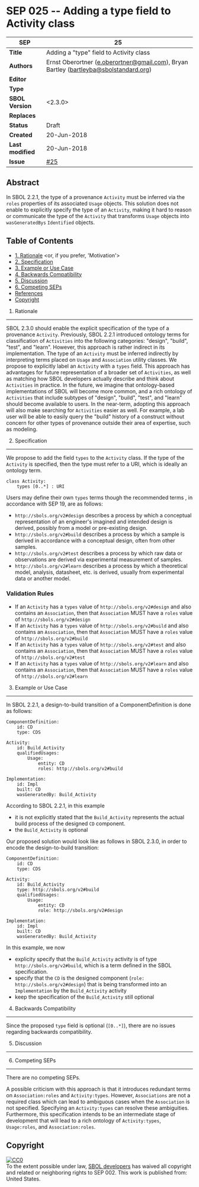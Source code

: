 SEP 025 -- Adding a type field to Activity class
===================================

SEP                     | 25
----------------------|--------------
**Title**                | Adding a "type" field to Activity class
**Authors**           | Ernst Oberortner (e.oberortner@gmail.com), Bryan Bartley (bartleyba@sbolstandard.org)
**Editor**            | 
**Type**               | <Data Model>
**SBOL Version** | <2.3.0>
**Replaces**        | 
**Status**             | Draft
**Created**          | 20-Jun-2018 
**Last modified**  | 20-Jun-2018 
**Issue**          | [#25](https://github.com/SynBioDex/SEPs/issues/25)

Abstract
-----------

In SBOL 2.2.1, the type of a provenance `Activity` must be inferred via the `roles` properties of its associated `Usage` objects. This solution does not enable to explicitly specify the type of an `Activity`, making it hard to reason or communicate the type of the `Activity` that transforms `Usage` objects into `wasGeneratedBys` `Identified` objects.

Table of Contents  <remove TOC if SEP is rather short>
---------------------

* [1. Rationale](#rationale) <or, if you prefer, 'Motivation'>
* [2. Specification](#specification)
* [3. Example or Use Case](#example)
* [4. Backwards Compatibility](#compatibility)
* [5. Discussion](#discussion)
* [6. Competing SEPs](#competing_seps)
* [References](#references)
* [Copyright](#copyright)

1. Rationale <a name="rationale"></a>
----------------

SBOL 2.3.0 should enable the explicit specification of the type of a provenance `Activity`. Previously, SBOL 2.2.1 introduced ontology terms for classification of `Activities` into the following categories: "design", "build", "test", and "learn". However, this approach is rather indirect in its implementation. The type of an `Activity` must be inferred indirectly by interpreting terms placed on `Usage` and `Association` utility classes. We propose to explicitly label an `Activity` with a `types` field. This approach has advantages for future representation of a broader set of `Activities`, as well as matching how SBOL developers actually describe and think about `Activities` in practice. In the future, we imagine that ontology-based implementations of SBOL will become more common, and a rich ontology of `Activities` that include subtypes of "design", "build", "test", and "learn" should become available to users. In the near-term, adopting this approach will also make searching for `Activities` easier as well. For example, a lab user will be able to easily query the "build" history of a construct without concern for other types of provenance outside their area of expertise, such as modeling.

2. Specification <a name="specification"></a>
----------------------------------------------

We propose to add the field `types` to the `Activity` class. If the type of the `Activity` is specified, then the type must refer to a URI, which is ideally an ontology term.

```
class Activity:
    types [0..*] : URI
```

Users may define their own `types` terms though the recommended terms , in accordance with SEP 19, are as follows:
* `http://sbols.org/v2#design` describes a process by which a conceptual representation of an engineer's imagined and intended design is derived, possibly from a model or pre-existing design.
* `http://sbols.org/v2#build` describes a process by which a sample is derived in accordance with a conceptual design, often from other samples.
* `http://sbols.org/v2#test` describes a process by which raw data or observations are derived via experimental measurement of samples.
* `http://sbols.org/v2#learn` describes a process by which a theoretical model, analysis, datasheet, etc. is derived, usually from experimental data or another model.

### Validation Rules

* If an `Activity` has a `types` value of `http://sbols.org/v2#design` and also contains an `Association`, then that `Association` MUST have a `roles` value of `http://sbols.org/v2#design` 
* If an `Activity` has a `types` value of `http://sbols.org/v2#build` and also contains an `Association`, then that `Association` MUST have a `roles` value of `http://sbols.org/v2#build` 
* If an `Activity` has a `types` value of `http://sbols.org/v2#test` and also contains an `Association`, then that `Association` MUST have a `roles` value of `http://sbols.org/v2#test` 
* If an `Activity` has a `types` value of `http://sbols.org/v2#learn` and also contains an `Association`, then that `Association` MUST have a `roles` value of `http://sbols.org/v2#learn` 

3. Example or Use Case <a name='example'></a>
-------------------------------

In SBOL 2.2.1, a design-to-build transition of a ComponentDefinition is done as follows:
```
ComponentDefinition:
    id: CD
    type: CDS

Activity:
    id: Build_Activity
    qualifiedUsages:
        Usage: 
            entity: CD
            roles: http://sbols.org/v2#build 

Implementation:
    id: Impl
    built: CD
    wasGeneratedBy: Build_Activity
```

According to SBOL 2.2.1, in this example
* it is not explicitly stated that the `Build_Activity` represents the actual build process of the designed `CD` component.
* the `Build_Activity` is optional

Our proposed solution would look like as follows in SBOL 2.3.0, in order to encode the design-to-build transition:
```
ComponentDefinition:
    id: CD
    type: CDS

Activity:
    id: Build_Activity
    type: http://sbols.org/v2#build
    qualifiedUsages:
        Usage: 
            entity: CD
            role: http://sbols.org/v2#design 

Implementation:
    id: Impl
    built: CD
    wasGeneratedBy: Build_Activity
```

In this example, we now 
* explicity specify that the `Build_Activity` activity is of type `http://sbols.org/v2#build`, which is a term defined in the SBOL specification.
* specify that the `CD` is the designed component (`role: http://sbols.org/v2#design`) that is being transformed into an `Implementation` by the `Build_Activity` activity
* keep the specification of the `Build_Activity` still optional

4. Backwards Compatibility <a name='compatibility'></a>
-----------------

Since the proposed `type` field is optional (`[0..*]`), there are no issues regarding backwards compatibility.

5. Discussion <a name='discussion'></a>
-----------------

6. Competing SEPs <a name='competing_seps'></a>
-----------------

There are no competing SEPs.

A possible criticism with this approach is that it introduces redundant terms on `Association:roles` and `Activity:types`. However, `Associations` are not a required class which can lead to ambiguous cases when the `Association` is not specified. Specifying an `Activity:types` can resolve these ambiguities. Furthermore, this specification intends to be an intermediate stage of development that will lead to a rich ontology of `Activity:types`, `Usage:roles`, and `Association:roles`.

Copyright <a name='copyright'></a>
-------------

<p xmlns:dct="http://purl.org/dc/terms/" xmlns:vcard="http://www.w3.org/2001/vcard-rdf/3.0#">
  <a rel="license"
     href="http://creativecommons.org/publicdomain/zero/1.0/">
    <img src="http://i.creativecommons.org/p/zero/1.0/88x31.png" style="border-style: none;" alt="CC0" />
  </a>
  <br />
  To the extent possible under law,
  <a rel="dct:publisher"
     href="sbolstandard.org">
    <span property="dct:title">SBOL developers</span></a>
  has waived all copyright and related or neighboring rights to
  <span property="dct:title">SEP 002</span>.
This work is published from:
<span property="vcard:Country" datatype="dct:ISO3166"
      content="US" about="sbolstandard.org">
  United States</span>.
</p>
